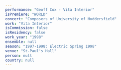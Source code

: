 ```yaml
---
performance: "Geoff Cox - Vita Interior"
isPremiere: "WORLD"
concert: "Composers of University of Huddersfield"
work: "Vita Interior"
isCommission: false
isResidency: false
work_year: "1998"
ensemble: null
season: "1997-1998: Electric Spring 1998"
venue: "St-Paul's Hall"
person: null
country: null
---
```



